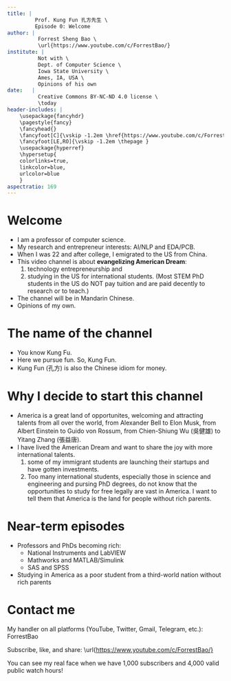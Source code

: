 ```yaml
---
title: | 
         Prof. Kung Fun 孔方先生 \
         Episode 0: Welcome
author: |
          Forrest Sheng Bao \
          \url{https://www.youtube.com/c/ForrestBao/}
institute: | 
          Not with \
          Dept. of Computer Science \
          Iowa State University \
          Ames, IA, USA \          
          Opinions of his own
date:   | 
          Creative Commons BY-NC-ND 4.0 license \
          \today
header-includes: |
    \usepackage{fancyhdr}
    \pagestyle{fancy}
    \fancyhead{}
    \fancyfoot[C]{\vskip -1.2em \href{https://www.youtube.com/c/ForrestBao}{Prof. Kung Fun}, Episode 0. }
    \fancyfoot[LE,RO]{\vskip -1.2em \thepage }
    \usepackage{hyperref}
    \hypersetup{
    colorlinks=true,
    linkcolor=blue,
    urlcolor=blue
    }
aspectratio: 169
---
```


<!-- 
# 

> "That is an immigrant's dream! It's the American dream." -- Arnold Schwarzenegger, 2004 Republican National Convention Address

>「這是一個移民夢，這是美國夢」 -- 阿诺·施瓦辛格， 2004年美國共和黨大會演講  -->

# Welcome
- I am a professor of computer science. 
- My research and entrepreneur interests: AI/NLP and EDA/PCB.
- When I was 22 and after college, I emigrated to the US from China. 
- This video channel is about **evangelizing American Dream**:   
  1. technology entrepreneurship and 
  2. studying in the US for international students. (Most STEM PhD students in the US do NOT pay tuition and are paid decently to  research or to teach.)
- The channel will be in Mandarin Chinese. 
- Opinions of my own. 

# The name of the channel
- You know Kung Fu. 
- Here we pursue fun. So, Kung Fun. 
- Kung Fun (孔方) is also the Chinese idiom for money. 

# Why I decide to start this channel
- America is a great land of opportunites, welcoming and attracting talents from all over the world, from Alexander Bell to Elon Musk, from Albert Einstein to Guido von Rossum, from Chien-Shiung Wu (吳健雄) to Yitang Zhang (張益唐). 
- I have lived the American Dream and want to share the joy with more international talents. 
  1. some of my immigrant students are launching their startups and have gotten investments. 
  2. Too many international students, especially those in science and engineering and pursing PhD degrees, do not know that the opportunities to study for free legally are vast in America. I want to tell them that America is the land for people without rich parents. 

# Near-term episodes
- Professors and PhDs becoming rich:
    - National Instruments and LabVIEW
    - Mathworks and MATLAB/Simulink
    - SAS and SPSS
- Studying in America as a poor student from a third-world nation without rich parents 


# Contact me
My handler on all platforms (YouTube, Twitter, Gmail, Telegram, etc.): ForrestBao 

Subscribe, like, and share: \url{https://www.youtube.com/c/ForrestBao/}

You can see my real face when we have  1,000 subscribers and 4,000 valid public watch hours! 














